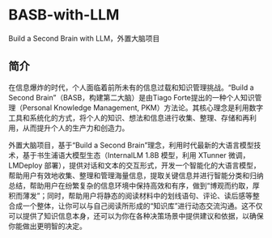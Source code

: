 # BASB-with-LLM
Build a Second Brain with LLM，外置大脑项目

## 简介

在信息爆炸的时代，个人面临着前所未有的信息过载和知识管理挑战。“Build a Second Brain”（BASB，构建第二大脑）是由Tiago Forte提出的一种个人知识管理（Personal Knowledge Management, PKM）方法论。其核心理念是利用数字工具和系统化的方式，将个人的知识、想法和信息进行收集、整理、存储和再利用，从而提升个人的生产力和创造力。

外置大脑项目，基于“Build a Second Brain”理念，利用时代最新的大语言模型技术，基于书生浦语大模型生态（InternalLM 1.8B 模型，利用 XTunner 微调，LMDeploy 部署），提供对话和文本的交互形式，开发一个智能化的大语言模型，帮助用户有效地收集、整理和管理海量信息，提取关键信息并进行智能分类和归纳总结，帮助用户在纷繁复杂的信息环境中保持高效和有序，做到“博观而约取，厚积而薄发”；同时，帮助用户将静态的阅读材料中的划线语句、评论、读后感等整合成一个整体，让你可以与自己阅读所形成的“知识库”进行动态交流沟通。这不仅可以提供了知识信息本身，还可以为你在各种决策场景中提供建议和依据，以确保你能做出更明智的决定。

